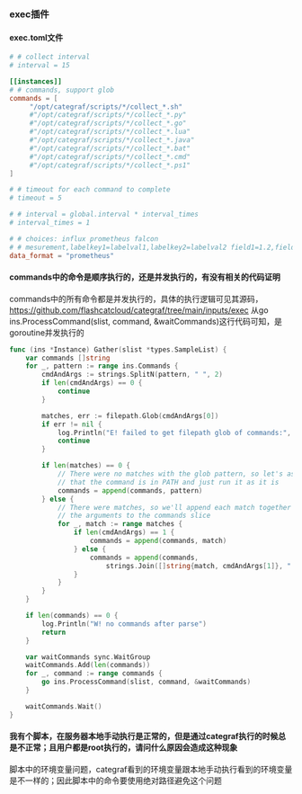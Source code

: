### exec插件
#### exec.toml文件
```toml
# # collect interval
# interval = 15

[[instances]]
# # commands, support glob
commands = [
     "/opt/categraf/scripts/*/collect_*.sh"
     #"/opt/categraf/scripts/*/collect_*.py"
     #"/opt/categraf/scripts/*/collect_*.go"
     #"/opt/categraf/scripts/*/collect_*.lua"
     #"/opt/categraf/scripts/*/collect_*.java"
     #"/opt/categraf/scripts/*/collect_*.bat"
     #"/opt/categraf/scripts/*/collect_*.cmd"
     #"/opt/categraf/scripts/*/collect_*.ps1"
]

# # timeout for each command to complete
# timeout = 5

# # interval = global.interval * interval_times
# interval_times = 1

# # choices: influx prometheus falcon
# # mesurement,labelkey1=labelval1,labelkey2=labelval2 field1=1.2,field2=2.3
data_format = "prometheus"
```

#### commands中的命令是顺序执行的，还是并发执行的，有没有相关的代码证明
commands中的所有命令都是并发执行的，具体的执行逻辑可见其源码，https://github.com/flashcatcloud/categraf/tree/main/inputs/exec
从go ins.ProcessCommand(slist, command, &waitCommands)这行代码可知，是goroutine并发执行的
```go
func (ins *Instance) Gather(slist *types.SampleList) {
	var commands []string
	for _, pattern := range ins.Commands {
		cmdAndArgs := strings.SplitN(pattern, " ", 2)
		if len(cmdAndArgs) == 0 {
			continue
		}

		matches, err := filepath.Glob(cmdAndArgs[0])
		if err != nil {
			log.Println("E! failed to get filepath glob of commands:", err)
			continue
		}

		if len(matches) == 0 {
			// There were no matches with the glob pattern, so let's assume
			// that the command is in PATH and just run it as it is
			commands = append(commands, pattern)
		} else {
			// There were matches, so we'll append each match together with
			// the arguments to the commands slice
			for _, match := range matches {
				if len(cmdAndArgs) == 1 {
					commands = append(commands, match)
				} else {
					commands = append(commands,
						strings.Join([]string{match, cmdAndArgs[1]}, " "))
				}
			}
		}
	}

	if len(commands) == 0 {
		log.Println("W! no commands after parse")
		return
	}

	var waitCommands sync.WaitGroup
	waitCommands.Add(len(commands))
	for _, command := range commands {
		go ins.ProcessCommand(slist, command, &waitCommands)
	}

	waitCommands.Wait()
}
```

#### 我有个脚本，在服务器本地手动执行是正常的，但是通过categraf执行的时候总是不正常；且用户都是root执行的，请问什么原因会造成这种现象
脚本中的环境变量问题，categraf看到的环境变量跟本地手动执行看到的环境变量是不一样的；因此脚本中的命令要使用绝对路径避免这个问题